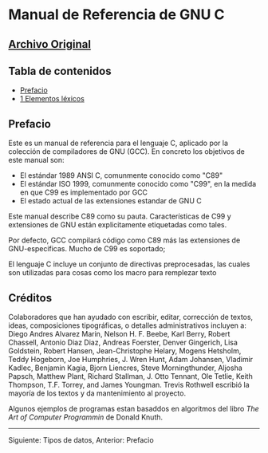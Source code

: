Manual de Referencia de GNU C
=============================

[Archivo Original](https://www.gnu.org/software/gnu-c-manual/gnu-c-manual.html)
-------------------------------------------------------------------------------

Tabla de contenidos
-------------------

- [Prefacio](#prefacio)
- [1 Elementos léxicos](1/README.md)

Prefacio
--------
Este es un manual de referencia para el lenguaje C, aplicado por la colección de compiladores de GNU (GCC). En concreto los objetivos de este manual son: 

- El estándar 1989 ANSI C, comunmente conocido como "C89"
- El estándar ISO 1999, comunmente conocido como "C99", en la medida en que C99 es implementado por GCC
- El estado actual de las extensiones estandar de GNU C

Este manual describe C89 como su pauta. Características de C99 y extensiones de GNU están explicitamente etiquetadas como tales. 

Por defecto, GCC compilará código como C89 más las extensiones de GNU-especificas. Mucho de C99 es soportado; 

El lenguaje C incluye un conjunto de directivas preprocesadas, las cuales son utilizadas para cosas como los macro para remplezar texto

Créditos
--------
Colaboradores que han ayudado con escribir, editar, corrección de textos, ideas, composiciones tipográficas, o detalles administrativos incluyen a: Diego Andres Alvarez Marin, Nelson H. F. Beebe, Karl Berry, Robert Chassell, Antonio Diaz Diaz, Andreas Foerster, Denver Gingerich, Lisa Goldstein, Robert Hansen, Jean-Christophe Helary, Mogens Hetsholm, Teddy Hogeborn, Joe Humphries, J. Wren Hunt, Adam Johansen, Vladimir Kadlec, Benjamin Kagia, Bjorn Liencres, Steve Morningthunder, Aljosha Papsch, Matthew Plant, Richard Stallman, J. Otto Tennant, Ole Tetlie, Keith Thompson, T.F. Torrey, and James Youngman. Trevis Rothwell escribió la mayoría de los textos y  da  mantenimiento al proyecto.

Algunos ejemplos de programas estan basaddos en algoritmos del libro *The Art of Computer Programmin* de Donald Knuth.

----
Siguiente: Tipos de datos, Anterior: Prefacio
